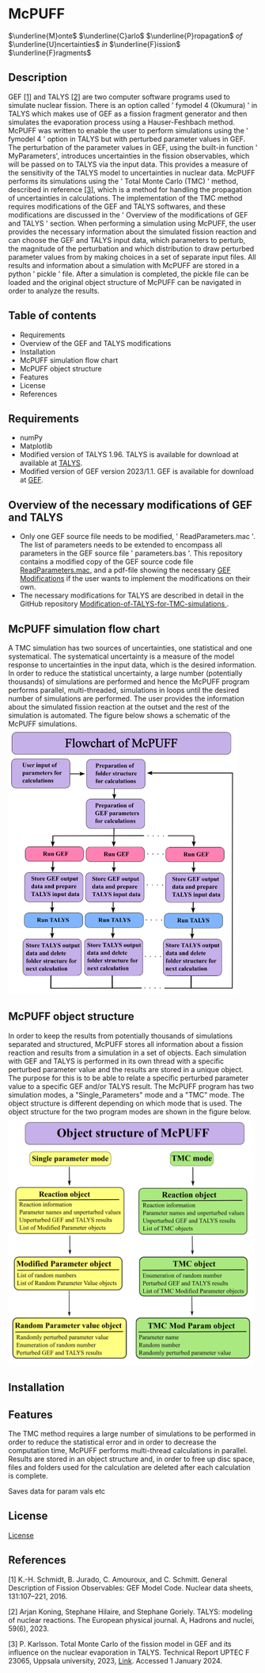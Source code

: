 # McPUFF 
$\underline{M}onte$ $\underline{C}arlo$ $\underline{P}ropagation$ $of$ $\underline{U}ncertainties$ $in$ $\underline{F}ission$ $\underline{F}ragments$

## Description


GEF [[1]](#1) and TALYS [[2]](#2) are two computer software programs used to simulate nuclear fission. There is an option called ' fymodel 4 (Okumura) ' in TALYS which makes use of GEF as a fission fragment generator and then simulates the evaporation process using a Hauser-Feshbach method. McPUFF was written to enable the user to perform simulations using the ' fymodel 4 ' option in TALYS but with perturbed parameter values in GEF. The perturbation of the parameter values in GEF, using the built-in function ' MyParameters', introduces uncertainties in the fission observables, which will be passed on to TALYS via the input data. This provides a measure of the sensitivity of the TALYS model to uncertainties in nuclear data. McPUFF performs its simulations using the ' Total Monte Carlo (TMC) ' method, described in reference [[3]](#3), which is a method for handling the propagation of uncertainties in calculations. The implementation of the TMC method requires modifications of the GEF and TALYS softwares, and these modifications are discussed in the ' Overview of the modifications of GEF and TALYS ' section. When performing a simulation using McPUFF, the user provides the necessary information about the simulated fission reaction and can choose the GEF and TALYS input data, which parameters to perturb, the magnitude of the perturbation and which distribution to draw perturbed parameter values from by making choices in a set of separate input files. All results and information about a simulation with McPUFF are stored in a python ' pickle ' file. After a simulation is completed, the pickle file can be loaded and the original object structure of McPUFF can be navigated in order to analyze the results. 

## Table of contents


- Requirements
- Overview of the GEF and TALYS modifications
- Installation
- McPUFF simulation flow chart
- McPUFF object structure
- Features
- License
- References

## Requirements


- numPy
- Matplotlib
- Modified version of TALYS 1.96. TALYS is available for download at available at [TALYS](https://tendl.web.psi.ch/tendl_2021/talys.html). 
- Modified version of GEF version 2023/1.1. GEF is available for download at [GEF](https://www.khschmidts-nuclear-web.eu/GEF.html).

## Overview of the necessary modifications of GEF and TALYS 


- Only one GEF source file needs to be modified, ' ReadParameters.mac '. The list of parameters needs to be extended to encompass all parameters in the GEF source file ' parameters.bas '. This repository contains a modified copy of the GEF source code file [ReadParameters.mac](https://github.com/UPTEC-F-23065/McPUFF/blob/0aba22b49c58036d0ab31036d52f9ad9972be772/ReadParameters.mac), and a pdf-file showing the necessary [GEF Modifications](https://github.com/UPTEC-F-23065/McPUFF/blob/a0ae153531fa13ed95af9f5d99c407b0fbdb05f6/Modifications_of_GEF_for_TMC_simulations.pdf) if the user wants to implement the modifications on their own.
- The necessary modifications for TALYS are described in detail in the GitHub repository [Modification-of-TALYS-for-TMC-simulations ](https://github.com/UPTEC-F-23065/Modification-of-TALYS-for-TMC-simulations.git).

## McPUFF simulation flow chart


A TMC simulation has two sources of uncertainties, one statistical and one systematical. The systematical uncertainty is a measure of the model response to uncertainties in the input data, which is the desired information. In order to reduce the statistical uncertainty, a large number (potentially thousands) of simulations are performed and hence the McPUFF program performs parallel, multi-threaded, simulations in loops until the desired number of simulations are performed. The user provides the information about the simulated fission reaction at the outset and the rest of the simulation is automated. The figure below shows a schematic of the McPUFF simulations.
<img src=FlowChartMcPUFF.png width="464" height="537" />

## McPUFF object structure


In order to keep the results from potentially thousands of simulations separated and structured, McPUFF stores all information about a fission reaction and results from a simulation in a set of objects. Each simulation with GEF and TALYS is performed in its own thread with a specific perturbed parameter value and the results are stored in a unique object. The purpose for this is to be able to relate a specific perturbed parameter value to a specific GEF and/or TALYS result. The McPUFF program has two simulation modes, a "Single_Parameters" mode and a "TMC" mode. The object structure is different depending on which mode that is used. The object structure for the two program modes are shown in the figure below.
<img src=ObjectStructureMcPUFF.png width="498" height="503" />

## Installation


## Features


The TMC method requires a large number of simulations to be performed in order to reduce the statistical error and in order to decrease the computation time, McPUFF performs multi-thread calculations in parallel. Results are stored in an object structure and, in order to free up disc space, files and folders used for the calculation are deleted after each calculation is complete.

Saves data for param vals etc

## License


[License](https://github.com/UPTEC-F-23065/Modification_of_TALYS_for_TMC_simulation/blob/0e362615d513a9d40d9e6bad77ce465fc0009aed/LICENSE)

## References


<a id="1">[1]</a>
K.-H. Schmidt, B. Jurado, C. Amouroux, and C. Schmitt. General Description of Fission
Observables: GEF Model Code. Nuclear data sheets, 131:107–221, 2016.

<a id="2">[2]</a>
Arjan Koning, Stephane Hilaire, and Stephane Goriely. TALYS: modeling of nuclear reactions.
The European physical journal. A, Hadrons and nuclei, 59(6), 2023.

<a id="3">[3]</a> 
P. Karlsson. Total Monte Carlo of the fission model in GEF
and its influence on the nuclear evaporation in TALYS.
Technical Report UPTEC F 23065, Uppsala university,
2023, [Link](http://urn.kb.se/resolve?urn=urn:nbn:se:uu:diva-517598). 
Accessed 1 January 2024.
